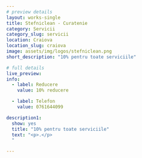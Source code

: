 ```yaml
---
# preview details
layout: works-single
title: Stefniclean - Curatenie
category: Servicii
category_slug: servicii
location: Craiova
location_slug: craiova
image: assets/img/logos/stefniclean.png
short_description: "10% pentru toate serviciile"

# full details
live_preview:
info:
  - label: Reducere
    value: 10% reducere

  - label: Telefon
    value: 0761644099 

description1:
  show: yes
  title: "10% pentru toate serviciile"
  text: "<p>.</p>
  "

---
```

